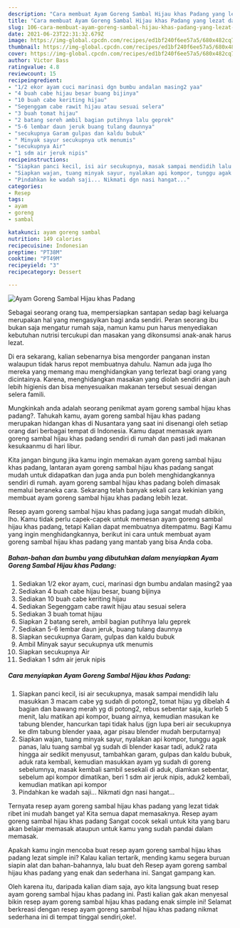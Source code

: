 ```yaml
---
description: "Cara membuat Ayam Goreng Sambal Hijau khas Padang yang lezat dan Mudah Dibuat"
title: "Cara membuat Ayam Goreng Sambal Hijau khas Padang yang lezat dan Mudah Dibuat"
slug: 106-cara-membuat-ayam-goreng-sambal-hijau-khas-padang-yang-lezat-dan-mudah-dibuat
date: 2021-06-23T22:31:32.679Z
image: https://img-global.cpcdn.com/recipes/ed1bf240f6ee57a5/680x482cq70/ayam-goreng-sambal-hijau-khas-padang-foto-resep-utama.jpg
thumbnail: https://img-global.cpcdn.com/recipes/ed1bf240f6ee57a5/680x482cq70/ayam-goreng-sambal-hijau-khas-padang-foto-resep-utama.jpg
cover: https://img-global.cpcdn.com/recipes/ed1bf240f6ee57a5/680x482cq70/ayam-goreng-sambal-hijau-khas-padang-foto-resep-utama.jpg
author: Victor Bass
ratingvalue: 4.8
reviewcount: 15
recipeingredient:
- "1/2 ekor ayam cuci marinasi dgn bumbu andalan masing2 yaa"
- "4 buah cabe hijau besar buang bijinya"
- "10 buah cabe keriting hijau"
- "Segenggam cabe rawit hijau atau sesuai selera"
- "3 buah tomat hijau"
- "2 batang sereh ambil bagian putihnya lalu geprek"
- "5-6 lembar daun jeruk buang tulang daunnya"
- "secukupnya Garam gulpas dan kaldu bubuk"
- " Minyak sayur secukupnya utk menumis"
- "secukupnya Air"
- "1 sdm air jeruk nipis"
recipeinstructions:
- "Siapkan panci kecil, isi air secukupnya, masak sampai mendidih lalu masukkan 3 macam cabe yg sudah di potong2, tomat hijau yg dibelah 4 bagian dan bawang merah yg di potong2, rebus sebentar saja, kurleb 5 menit, lalu matikan api kompor, buang airnya, kemudian masukan ke tabung blender, hancurkan tapi tidak halus (jgn lupa beri air secukupnya ke dlm tabung blender yaaa, agar pisau blender mudah berputarnya)"
- "Siapkan wajan, tuang minyak sayur, nyalakan api kompor, tunggu agak panas, lalu tuang sambal yg sudah di blender kasar tadi, aduk2 rata hingga air sedikit menyusut, tambahkan garam, gulpas dan kaldu bubuk, aduk rata kembali, kemudian masukkan ayam yg sudah di goreng sebelumnya, masak kembali sambil sesekali di aduk, diamkan sebentar, sebelum api kompor dimatikan, beri 1 sdm air jeruk nipis, aduk2 kembali, kemudian matikan api kompor"
- "Pindahkan ke wadah saji... Nikmati dgn nasi hangat..."
categories:
- Resep
tags:
- ayam
- goreng
- sambal

katakunci: ayam goreng sambal 
nutrition: 149 calories
recipecuisine: Indonesian
preptime: "PT38M"
cooktime: "PT49M"
recipeyield: "3"
recipecategory: Dessert

---
```



![Ayam Goreng Sambal Hijau khas Padang](https://img-global.cpcdn.com/recipes/ed1bf240f6ee57a5/680x482cq70/ayam-goreng-sambal-hijau-khas-padang-foto-resep-utama.jpg)

Sebagai seorang orang tua, mempersiapkan santapan sedap bagi keluarga merupakan hal yang mengasyikan bagi anda sendiri. Peran seorang ibu bukan saja mengatur rumah saja, namun kamu pun harus menyediakan kebutuhan nutrisi tercukupi dan masakan yang dikonsumsi anak-anak harus lezat.

Di era  sekarang, kalian sebenarnya bisa mengorder panganan instan walaupun tidak harus repot membuatnya dahulu. Namun ada juga lho mereka yang memang mau menghidangkan yang terlezat bagi orang yang dicintainya. Karena, menghidangkan masakan yang diolah sendiri akan jauh lebih higienis dan bisa menyesuaikan makanan tersebut sesuai dengan selera famili. 



Mungkinkah anda adalah seorang penikmat ayam goreng sambal hijau khas padang?. Tahukah kamu, ayam goreng sambal hijau khas padang merupakan hidangan khas di Nusantara yang saat ini disenangi oleh setiap orang dari berbagai tempat di Indonesia. Kamu dapat memasak ayam goreng sambal hijau khas padang sendiri di rumah dan pasti jadi makanan kesukaanmu di hari libur.

Kita jangan bingung jika kamu ingin memakan ayam goreng sambal hijau khas padang, lantaran ayam goreng sambal hijau khas padang sangat mudah untuk didapatkan dan juga anda pun boleh menghidangkannya sendiri di rumah. ayam goreng sambal hijau khas padang boleh dimasak memalui beraneka cara. Sekarang telah banyak sekali cara kekinian yang membuat ayam goreng sambal hijau khas padang lebih lezat.

Resep ayam goreng sambal hijau khas padang juga sangat mudah dibikin, lho. Kamu tidak perlu capek-capek untuk memesan ayam goreng sambal hijau khas padang, tetapi Kalian dapat membuatnya ditempatmu. Bagi Kamu yang ingin menghidangkannya, berikut ini cara untuk membuat ayam goreng sambal hijau khas padang yang mantab yang bisa Anda coba.

<!--inarticleads1-->

##### Bahan-bahan dan bumbu yang dibutuhkan dalam menyiapkan Ayam Goreng Sambal Hijau khas Padang:

1. Sediakan 1/2 ekor ayam, cuci, marinasi dgn bumbu andalan masing2 yaa
1. Sediakan 4 buah cabe hijau besar, buang bijinya
1. Sediakan 10 buah cabe keriting hijau
1. Sediakan Segenggam cabe rawit hijau atau sesuai selera
1. Sediakan 3 buah tomat hijau
1. Siapkan 2 batang sereh, ambil bagian putihnya lalu geprek
1. Sediakan 5-6 lembar daun jeruk, buang tulang daunnya
1. Siapkan secukupnya Garam, gulpas dan kaldu bubuk
1. Ambil  Minyak sayur secukupnya utk menumis
1. Siapkan secukupnya Air
1. Sediakan 1 sdm air jeruk nipis




<!--inarticleads2-->

##### Cara menyiapkan Ayam Goreng Sambal Hijau khas Padang:

1. Siapkan panci kecil, isi air secukupnya, masak sampai mendidih lalu masukkan 3 macam cabe yg sudah di potong2, tomat hijau yg dibelah 4 bagian dan bawang merah yg di potong2, rebus sebentar saja, kurleb 5 menit, lalu matikan api kompor, buang airnya, kemudian masukan ke tabung blender, hancurkan tapi tidak halus (jgn lupa beri air secukupnya ke dlm tabung blender yaaa, agar pisau blender mudah berputarnya)
1. Siapkan wajan, tuang minyak sayur, nyalakan api kompor, tunggu agak panas, lalu tuang sambal yg sudah di blender kasar tadi, aduk2 rata hingga air sedikit menyusut, tambahkan garam, gulpas dan kaldu bubuk, aduk rata kembali, kemudian masukkan ayam yg sudah di goreng sebelumnya, masak kembali sambil sesekali di aduk, diamkan sebentar, sebelum api kompor dimatikan, beri 1 sdm air jeruk nipis, aduk2 kembali, kemudian matikan api kompor
1. Pindahkan ke wadah saji... Nikmati dgn nasi hangat...




Ternyata resep ayam goreng sambal hijau khas padang yang lezat tidak ribet ini mudah banget ya! Kita semua dapat memasaknya. Resep ayam goreng sambal hijau khas padang Sangat cocok sekali untuk kita yang baru akan belajar memasak ataupun untuk kamu yang sudah pandai dalam memasak.

Apakah kamu ingin mencoba buat resep ayam goreng sambal hijau khas padang lezat simple ini? Kalau kalian tertarik, mending kamu segera buruan siapin alat dan bahan-bahannya, lalu buat deh Resep ayam goreng sambal hijau khas padang yang enak dan sederhana ini. Sangat gampang kan. 

Oleh karena itu, daripada kalian diam saja, ayo kita langsung buat resep ayam goreng sambal hijau khas padang ini. Pasti kalian gak akan menyesal bikin resep ayam goreng sambal hijau khas padang enak simple ini! Selamat berkreasi dengan resep ayam goreng sambal hijau khas padang nikmat sederhana ini di tempat tinggal sendiri,oke!.


